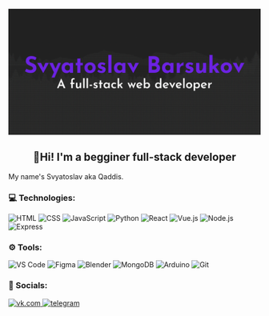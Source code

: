 ![Header](https://github.com/Qaddis/Qaddis/blob/main/assets/Banner.png)

<h2 align="center">👋Hi! I'm a begginer full-stack developer</h1>

My name's Svyatoslav aka Qaddis.

### 💻 Technologies:

![HTML](https://img.shields.io/badge/-HTML-171717?style=for-the-badge&logo=html5)
![CSS](https://img.shields.io/badge/-CSS-171717?style=for-the-badge&logo=css3&logoColor=1572B6)
![JavaScript](https://img.shields.io/badge/-JavaScript-171717?style=for-the-badge&logo=javascript)
![Python](https://img.shields.io/badge/-Python-171717?style=for-the-badge&logo=python)
![React](https://img.shields.io/badge/-React-171717?style=for-the-badge&logo=react)
![Vue.js](https://img.shields.io/badge/-Vue.js-171717?style=for-the-badge&logo=vuedotjs)
![Node.js](https://img.shields.io/badge/-Node.js-171717?style=for-the-badge&logo=nodedotjs)
![Express](https://img.shields.io/badge/-Express-171717?style=for-the-badge&logo=express)

### ⚙️ Tools:

![VS Code](https://img.shields.io/badge/-VS_Code-171717?style=for-the-badge&logo=visualstudiocode&logoColor=007ACC)
![Figma](https://img.shields.io/badge/-Figma-171717?style=for-the-badge&logo=figma&logoColor=F24E1E)
![Blender](https://img.shields.io/badge/-Blender-171717?style=for-the-badge&logo=blender)
![MongoDB](https://img.shields.io/badge/-MongoDB-171717?style=for-the-badge&logo=mongodb)
![Arduino](https://img.shields.io/badge/-Arduino-171717?style=for-the-badge&logo=arduino&logoColor=00878F)
![Git](https://img.shields.io/badge/-Git-171717?style=for-the-badge&logo=git)

### 📱 Socials:

<div>
	<a href="https://vk.com/qaddis" target="_blank">
		<img width="50" height="50" src="https://img.icons8.com/color/96/vk-circled--v1.png" alt="vk.com"/>
	</a>
	<a href="https://vk.com/qaddis" target="_blank">
		<img width="50" height="50" src="https://img.icons8.com/color/96/telegram-app--v1.png" alt="telegram"/>
	</a>
</div>
